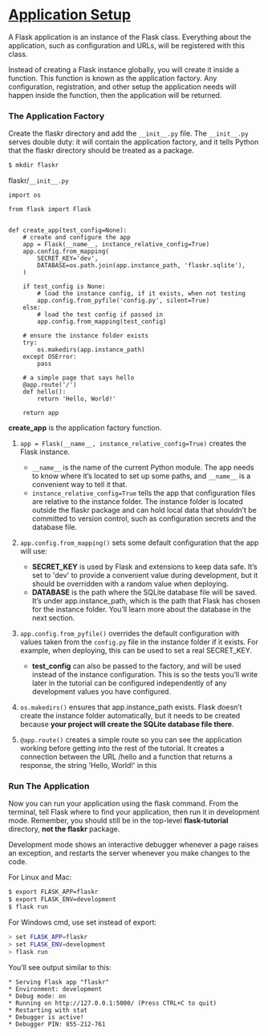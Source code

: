 # [Application Setup](https://flask.palletsprojects.com/en/1.1.x/tutorial/factory/)

A Flask application is an instance of the Flask class. 
Everything about the application, such as configuration and URLs, will be registered with this class.

Instead of creating a Flask instance globally, you will create it inside a function. 
This function is known as the application factory. 
Any configuration, registration, and other setup the application needs will happen inside the function, 
then the application will be returned.

### The Application Factory
Create the flaskr directory and add the `__init__.py` file. The `__init__.py` serves double duty: 
it will contain the application factory, and it tells Python that the flaskr directory should be treated as a package.
```bash
$ mkdir flaskr
```

flaskr/`__init__.py`
```
import os

from flask import Flask


def create_app(test_config=None):
    # create and configure the app
    app = Flask(__name__, instance_relative_config=True)
    app.config.from_mapping(
        SECRET_KEY='dev',
        DATABASE=os.path.join(app.instance_path, 'flaskr.sqlite'),
    )

    if test_config is None:
        # load the instance config, if it exists, when not testing
        app.config.from_pyfile('config.py', silent=True)
    else:
        # load the test config if passed in
        app.config.from_mapping(test_config)

    # ensure the instance folder exists
    try:
        os.makedirs(app.instance_path)
    except OSError:
        pass

    # a simple page that says hello
    @app.route('/')
    def hello():
        return 'Hello, World!'

    return app
```

**create_app** is the application factory function.

1. `app = Flask(__name__, instance_relative_config=True)` creates the Flask instance.

    - `__name__` is the name of the current Python module. The app needs to know where it’s located to set up some paths, and `__name__` is a convenient way to tell it that.
    - `instance_relative_config=True` tells the app that configuration files are relative to the instance folder. 
    The instance folder is located outside the flaskr package and can hold local data that shouldn’t be committed to version control, 
    such as configuration secrets and the database file.

2. `app.config.from_mapping()` sets some default configuration that the app will use:

    - **SECRET_KEY** is used by Flask and extensions to keep data safe. 
    It’s set to 'dev' to provide a convenient value during development, but it should be overridden with a random value when deploying.
    - **DATABASE** is the path where the SQLite database file will be saved. 
    It’s under app.instance_path, which is the path that Flask has chosen for the instance folder. 
    You’ll learn more about the database in the next section.

3. `app.config.from_pyfile()` overrides the default configuration with values taken from the `config.py` file in the instance folder if it exists. 
For example, when deploying, this can be used to set a real SECRET_KEY.

    - **test_config** can also be passed to the factory, and will be used instead of the instance configuration. 
    This is so the tests you’ll write later in the tutorial can be configured independently of any development values you have configured.

4. `os.makedirs()` ensures that app.instance_path exists. 
Flask doesn’t create the instance folder automatically, 
but it needs to be created because __your project will create the SQLite database file there__.

5. `@app.route()` creates a simple route so you can see the application working before getting into the rest of the tutorial. 
It creates a connection between the URL /hello and a function that returns a response, the string 'Hello, World!' in this

### Run The Application
Now you can run your application using the flask command. From the terminal, tell Flask where to find your application, then run it in development mode. 
Remember, you should still be in the top-level __flask-tutorial__ directory, __not the flaskr__ package.

Development mode shows an interactive debugger whenever a page raises an exception, and restarts the server whenever you make changes to the code.

For Linux and Mac:
```bash
$ export FLASK_APP=flaskr
$ export FLASK_ENV=development
$ flask run
```
For Windows cmd, use set instead of export:
```bash
> set FLASK_APP=flaskr
> set FLASK_ENV=development
> flask run
```

You’ll see output similar to this:
```
* Serving Flask app "flaskr"
* Environment: development
* Debug mode: on
* Running on http://127.0.0.1:5000/ (Press CTRL+C to quit)
* Restarting with stat
* Debugger is active!
* Debugger PIN: 855-212-761
```